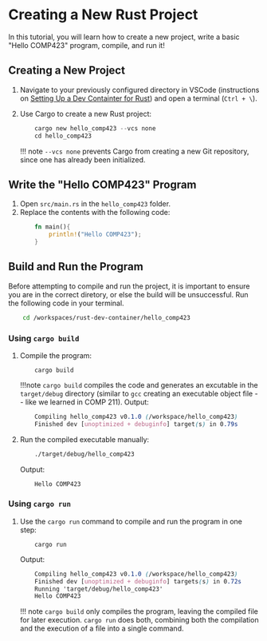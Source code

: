 # Creating a New Rust Project

In this tutorial, you will learn how to create a new project, write a basic "Hello COMP423" program, compile, and run it!

## Creating a New Project
1. Navigate to your previously configured directory in VSCode (instructions on [Setting Up a Dev Containter for Rust](http://127.0.0.1:8000/tutorials/rust-setup/)) and open a terminal (`Ctrl + \`).
2. Use Cargo to create a new Rust project:
    ``` rust title="project-setup.rust"
        cargo new hello_comp423 --vcs none
        cd hello_comp423
    ```

    !!! note
        `--vcs none` prevents Cargo from creating a new Git repository, since one has already been initialized.

   

## Write the "Hello COMP423" Program
1. Open `src/main.rs` in the `hello_comp423` folder.
2. Replace the contents with the following code: 
    ```rust title="hello-comp423.rust"
        fn main(){
            println!("Hello COMP423");
        }
    ```

## Build and Run the Program
Before attempting to compile and run the project, it is important to ensure you are in the correct diretory, or else the build will be unsuccessful. Run the following code in your terminal.

```bash
    cd /workspaces/rust-dev-container/hello_comp423
```

### Using `cargo build`
1. Compile the program: 
    ```
        cargo build
    ```

    !!!note 
        `cargo build` compiles the code and generates an excutable in the `target/debug` directory (similar to `gcc` creating an executable object file -- like we learned in COMP 211).
    Output:
    ``` scss
        Compiling hello_comp423 v0.1.0 (/workspace/hello_comp423)
        Finished dev [unoptimized + debuginfo] target(s) in 0.79s
    ```

2. Run the compiled executable manually:
    ``` bash title="cargo-build.bash"
        ./target/debug/hello_comp423
    ```
    Output:
    ``` 
        Hello COMP423
    ```
### Using `cargo run`
1. Use the `cargo run` command to compile and run the program in one step:

    ```
        cargo run
    ```

    Output:

    ``` scss 
        Compiling hello_comp423 v0.1.0 (/workspace/hello_comp423)
        Finished dev [unoptimized + debuginfo] targets(s) in 0.72s
        Running 'target/debug/hello_comp423'
        Hello COMP423
    ```
    !!! note
        `cargo build` only compiles the program, leaving the compiled file for later execution. `cargo run` does both, combining both the compilation and the execution of a file into a single command.


